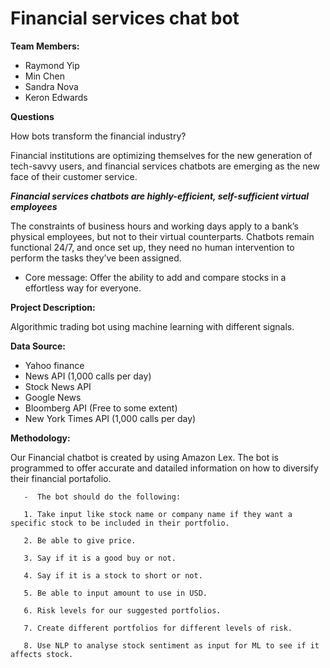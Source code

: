 # Financial services chat bot


**Team Members:**
- Raymond Yip
- Min Chen
- Sandra Nova
- Keron Edwards 

**Questions**

 How bots transform the financial industry?


Financial institutions are optimizing themselves for the new generation of tech-savvy users, and financial services chatbots are emerging as the new face of their customer service. 


***Financial services chatbots are highly-efficient, self-sufficient virtual employees***

The constraints of business hours and working days apply to a bank’s physical employees, but not to their virtual counterparts. Chatbots remain functional 24/7, and once set up, they need no human intervention to perform the tasks they’ve been assigned.




- Core message:  Offer the ability to add and compare stocks in a effortless way for everyone.




**Project Description:**


Algorithmic trading bot using machine learning with different signals. 


**Data Source:**


- Yahoo finance
- News API (1,000 calls per day)
- Stock News API
- Google News
- Bloomberg API (Free to some extent)
- New York Times API (1,000 calls per day)


**Methodology:**

 Our Financial  chatbot is created by  using Amazon Lex. The bot is programmed to offer accurate and datailed information on how to diversify their financial portafolio.



       -  The bot should do the following:

       1. Take input like stock name or company name if they want a specific stock to be included in their portfolio.
       
       2. Be able to give price.
       
       3. Say if it is a good buy or not.
       
       4. Say if it is a stock to short or not.
       
       5. Be able to input amount to use in USD.
       
       6. Risk levels for our suggested portfolios.
       
       7. Create different portfolios for different levels of risk.
       
       8. Use NLP to analyse stock sentiment as input for ML to see if it affects stock.

 


